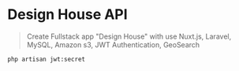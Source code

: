 # Design House API

> Create Fullstack app "Design House" with use Nuxt.js, Laravel, MySQL, Amazon s3, JWT Authentication, GeoSearch
 
```
php artisan jwt:secret
```

